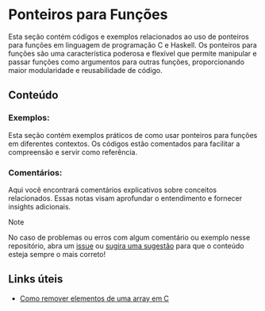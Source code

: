 # Ponteiros para Funções

Esta seção contém códigos e exemplos relacionados ao uso de ponteiros para funções em linguagem de programação C e Haskell.
Os ponteiros para funções são uma característica poderosa e flexível que permite manipular e passar funções como argumentos para outras funções, proporcionando maior modularidade e reusabilidade de código.

## Conteúdo

### Exemplos: 
Esta seção contém exemplos práticos de como usar ponteiros para funções em diferentes contextos. Os códigos estão comentados para facilitar a compreensão e servir como referência.

### Comentários: 
Aqui você encontrará comentários explicativos sobre conceitos relacionados. Essas notas visam aprofundar o entendimento e fornecer insights adicionais.

> [!NOTE]
> No caso de problemas ou erros com algum comentário ou exemplo nesse repositório, abra um [issue](https://github.com/theduardomaciel/cc-ed/issues/new) ou [sugira uma sugestão](https://github.com/theduardomaciel/cc-ed/fork) para que o conteúdo esteja sempre o mais correto!

## Links úteis

-   [Como remover elementos de uma array em C](https://stackoverflow.com/questions/70043572/removing-elements-from-array-in-c)
